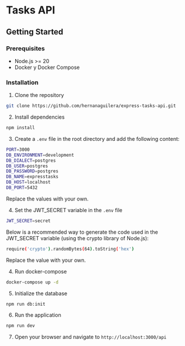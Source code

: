 # Tasks API

## Getting Started

### Prerequisites

- Node.js >= 20
- Docker y Docker Compose

### Installation

1. Clone the repository

```bash
git clone https://github.com/hernanaguilera/express-tasks-api.git
```

2. Install dependencies

```bash
npm install
```

3. Create a `.env` file in the root directory and add the following content:

```bash
PORT=3000
DB_ENVIRONMENT=development
DB_DIALECT=postgres
DB_USER=postgres
DB_PASSWORD=postgres
DB_NAME=expresstasks
DB_HOST=localhost
DB_PORT=5432
```

Replace the values with your own.

4. Set the JWT_SECRET variable in the `.env` file

```bash
JWT_SECRET=secret
```

Below is a recommended way to generate the code used in the JWT_SECRET variable (using the crypto library of Node.js):

```bash
require('crypto').randomBytes(64).toString('hex')
```

Replace the value with your own.

4. Run docker-compose

```bash
docker-compose up -d
```

5. Initialize the database

```bash
npm run db:init
```

6. Run the application

```bash
npm run dev
```

7. Open your browser and navigate to `http://localhost:3000/api`
